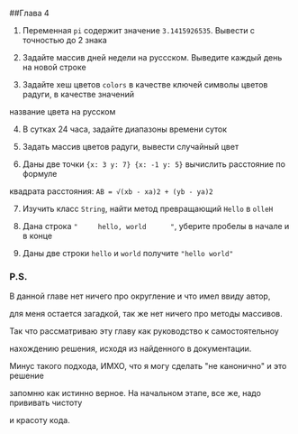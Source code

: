 ##Глава 4

1. Переменная ```pi``` содержит значение ```3.1415926535```. Вывести с точностью до 2 знака

2. Задайте массив дней недели на руссском. Выведите каждый день на новой строке

3. Задайте хеш цветов ```colors``` в качестве ключей символы цветов радуги, в качестве значений

название цвета на русском

4. В сутках 24 часа, задайте диапазоны времени суток

5. Задать массив цветов радуги, вывести случайный цвет

6. Даны две точки ```{x: 3 y: 7} {x: -1 y: 5}``` вычислить расстояние по формуле

квадрата расстояния: ```AB = √(xb - xa)2 + (yb - ya)2```

7. Изучить класс ```String```, найти метод превращающий ```Hello``` в ```olleH```

8. Дана строка ```"     hello, world      "```, уберите пробелы в начале и в конце

9. Даны две строки ```hello``` и ```world``` получите ```"hello world"```

### P.S.

В данной главе нет ничего про округление и что имел ввиду автор,

для меня остается загадкой, так же нет ничего про методы массивов.

Так что рассматриваю эту главу как руководство к самостоятельноу

нахождению решения, исходя из найденного в документации.

Минус такого подхода, ИМХО, что я могу сделать "не канонично" и это решение

запомню как истинно верное. На начальном этапе, все же, надо прививать чистоту

и красоту кода.
